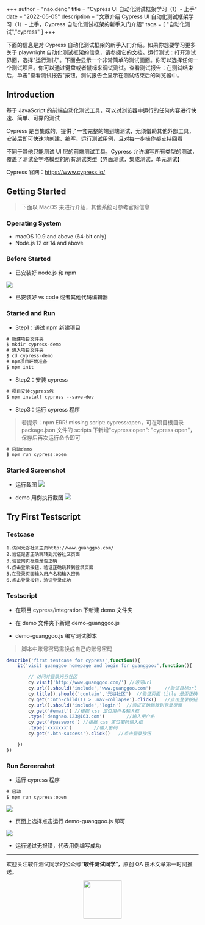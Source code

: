 +++
author = "nao.deng"
title = "Cypress UI 自动化测试框架学习（1）- 上手"
date = "2022-05-05"
description = "文章介绍 Cypress UI 自动化测试框架学习（1）- 上手，Cypress 自动化测试框架的新手入门介绍"
tags = [
"自动化测试","cypress"
]
+++

下面的信息是对 Cypress 自动化测试框架的新手入门介绍。如果你想要学习更多关于 playwright 自动化测试框架的信息，请参阅它的文档。运行测试：打开测试界面，选择"运行测试"。下面会显示一个非常简单的测试画面。你可以选择任何一个测试项目。你可以通过键盘或者鼠标来调试测试。查看测试报告：在测试结束后，单击"查看测试报告"按钮。测试报告会显示在测试结束后的浏览器中。

<!-- more -->

## Introduction

基于 JavaScript 的前端自动化测试工具，可以对浏览器中运行的任何内容进行快速、简单、可靠的测试

Cypress 是自集成的，提供了一套完整的端到端测试，无须借助其他外部工具，安装后即可快速地创建、编写、运行测试用例，且对每一步操作都支持回看

不同于其他只能测试 UI 层的前端测试工具，Cypress 允许编写所有类型的测试，覆盖了测试金字塔模型的所有测试类型【界面测试，集成测试，单元测试】

Cypress 官网：https://www.cypress.io/

## Getting Started

> 下面以 MacOS 来进行介绍，其他系统可参考官网信息

### Operating System

- macOS 10.9 and above (64-bit only)
- Node.js 12 or 14 and above

### Before Started

- 已安装好 node.js 和 npm

![ ](https://tva1.sinaimg.cn/large/008i3skNgy1gqvntxlww1j30k406waau.jpg)

- 已安装好 vs code 或者其他代码编辑器

### Started and Run

- Step1：通过 npm 新建项目

```JavaScript
# 新建项目文件夹
$ mkdir cypress-demo
# 进入项目文件夹
$ cd cypress-demo
# npm项目环境准备
$ npm init
```

- Step2：安装 cypress

```JavaScript
# 项目安装cypress包
$ npm install cypress --save-dev
```

- Step3：运行 cypress 程序

> 若提示：npm ERR! missing script: cypress:open，可在项目根目录 package.json 文件的 scripts 下新增"cypress:open": "cypress open"，保存后再次运行命令即可

```JavaScript
# 启动demo
$ npm run cypress:open
```

### Started Screenshot

- 运行截图
  ![ ](https://tva1.sinaimg.cn/large/008i3skNgy1gqvsqw8ytcj323h0u0qp2.jpg)

- demo 用例执行截图
  ![ ](https://tva1.sinaimg.cn/large/008i3skNgy1gqvsshqeflj31gl0u0nbf.jpg)

## Try First Testscript

### Testcase

```Text
1.访问光谷社区主页http://www.guanggoo.com/
2.验证是否正确跳转到光谷社区页面
3.验证网页标题是否正确
4.点击登录按钮，验证正确跳转到登录页面
5.在登录页面输入用户名和输入密码
6.点击登录按钮，验证登录成功
```

### Testscript

- 在项目 cypress/integration 下新建 demo 文件夹

- 在 demo 文件夹下新建 demo-guanggoo.js

- demo-guanggoo.js 编写测试脚本

> 脚本中账号密码需换成自己的账号密码

```JavaScript
describe('first testcase for cypress',function(){
    it('visit guanggoo homepage and login for guanggoo:',function(){

        // 访问并登录光谷社区
        cy.visit('http://www.guanggoo.com/') //访问url
        cy.url().should('include','www.guanggoo.com')     //验证目标url 是否正确包含光谷社区正确域名 验证是否正确跳转到光谷社区页面
        cy.title().should('contain','光谷社区')  //验证页面 title 是否正确
        cy.get(':nth-child(1) > .nav-collapse').click()   //点击登录按钮
        cy.url().should('include','login')  //验证正确跳转到登录页面
        cy.get('#email') //根据 css 定位用户名输入框
        .type('dengnao.123@163.com')        //输入用户名
        cy.get('#password') //根据 css 定位密码输入框
        .type('xxxxxxx')        //输入密码
        cy.get('.btn-success').click()   //点击登录按钮

    })
})
```

### Run Screenshot

- 运行 cypress 程序

```JavaScript
# 启动
$ npm run cypress:open
```

![ ](https://tva1.sinaimg.cn/large/008i3skNgy1gqvtcq43csj323f0u0qn9.jpg)

- 页面上选择点击运行 demo-guanggoo.js 即可

![ ](https://tva1.sinaimg.cn/large/008i3skNgy1gqvtjib8jdj31g80u0e81.jpg)

- 运行通过无报错，代表用例编写成功

---
欢迎关注软件测试同学的公众号“**软件测试同学**”，原创 QA 技术文章第一时间推送。
<!-- markdownlint-disable MD045 -->
<!-- markdownlint-disable MD033 -->
<center>
  <img src="https://cdn.jsdelivr.net/gh/naodeng/blogimg@master/uPic/2023112015'QR Code for 公众号.jpg" style="width: 100px;">
</center>
<!-- markdownlint-disable MD033 -->
<!-- markdownlint-disable MD045 -->